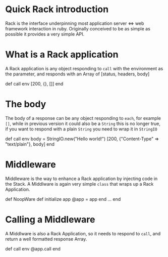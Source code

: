 # Quick Rack introduction

Rack is the interface underpinning most application server <=> web framework
interaction in ruby. Originally conceived to be as simple as possible it
provides a very simple API.

# What is a Rack application

A Rack application is any object responding to `call` with the environment as
the parameter, and responds with an Array of [status, headers, body]

  def call env
    [200, {}, []]
  end

# The body

The body of a response can be any object responding to `each`, for example `[]`,
while in previous version it could also be a `String` this is no longer true, if
you want to respond with a plain `String` you need to wrap it in `StringIO`

  def call env
    body = StringIO.new("Hello world!")
    [200, {"Content-Type" => "text/plain"}, body]
  end

# Middleware

Middleware is the way to enhance a Rack application by injecting code in the
Stack. A Middlware is again very simple `class` that wraps up a Rack
Application.

  def NoopWare
    def initialize app
      @app = app
    end
    ...
  end

# Calling a Middleware

A Middlware is also a Rack Application, so it needs to respond to `call`, and
return a well formatted response Array.

  def call env
    @app.call
  end




